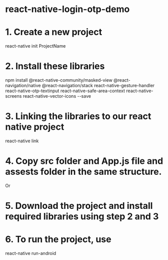 # react-native-login-otp-demo

# 1. Create a new project 
react-native init ProjectName

# 2. Install these libraries 
npm install @react-native-community/masked-view @react-navigation/native @react-navigation/stack react-native-gesture-handler react-native-otp-textinput react-native-safe-area-context react-native-screens react-native-vector-icons --save

# 3. Linking the libraries to our react native project
 react-native link
 
# 4. Copy src folder and App.js file and assests folder in the same structure.

Or

# 5. Download the project and install required libraries using step 2 and 3


# 6. To run the project, use 
react-native run-android

